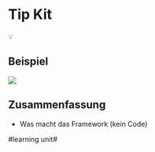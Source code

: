 # Tip Kit
💡

## Beispiel

![][image-1]

## Zusammenfassung
- Was macht das Framework (kein Code)

[image-1]:	assets/Bildschirmfoto%202023-06-08%20um%2018.20.14.png

#learning unit#